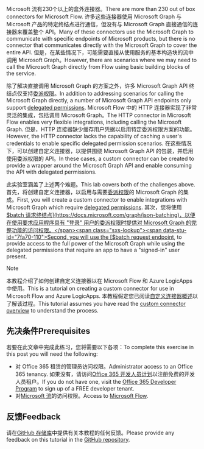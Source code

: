 <!-- markdownlint-disable MD002 MD041 -->

<span data-ttu-id="7fa70-101">Microsoft 流有230个以上的盒外连接器。</span><span class="sxs-lookup"><span data-stu-id="7fa70-101">There are more than 230 out of box connectors for Microsoft Flow.</span></span> <span data-ttu-id="7fa70-102">许多这些连接器使用 Microsoft Graph 与 Microsoft 产品的特定终结点进行通信，但没有与 Microsoft Graph 直接通信的连接器来覆盖整个 API。</span><span class="sxs-lookup"><span data-stu-id="7fa70-102">Many of these connectors use the Microsoft Graph to communicate with specific endpoints of Microsoft products, but there is no connector that communicates directly with the Microsoft Graph to cover the entire API.</span></span> <span data-ttu-id="7fa70-103">但是，在某些情况下，可能需要直接从使用服务的基本构造块的流中调用 Microsoft Graph。</span><span class="sxs-lookup"><span data-stu-id="7fa70-103">However, there are scenarios where we may need to call the Microsoft Graph directly from Flow using basic building blocks of the service.</span></span>

<span data-ttu-id="7fa70-104">除了解决直接调用 Microsoft Graph 的方案之外，许多 Microsoft Graph API 终结点仅支持[委派权限](https://docs.microsoft.com/graph/permissions-reference)。</span><span class="sxs-lookup"><span data-stu-id="7fa70-104">In addition to addressing scenarios for calling the Microsoft Graph directly, a number of Microsoft Graph API endpoints only support [delegated permissions](https://docs.microsoft.com/graph/permissions-reference).</span></span> <span data-ttu-id="7fa70-105">Microsoft Flow 中的 HTTP 连接器实现了非常灵活的集成，包括调用 Microsoft Graph。</span><span class="sxs-lookup"><span data-stu-id="7fa70-105">The HTTP connector in Microsoft Flow enables very flexible integrations, including calling the Microsoft Graph.</span></span> <span data-ttu-id="7fa70-106">但是，HTTP 连接器缺少缓存用户凭据以启用特定委派权限方案的功能。</span><span class="sxs-lookup"><span data-stu-id="7fa70-106">However, the HTTP connector lacks the capability of caching a user's credentials to enable specific delegated permission scenarios.</span></span> <span data-ttu-id="7fa70-107">在这些情况下，可以创建自定义连接器，以提供围绕 Microsoft Graph API 的包装，并启用使用委派权限的 API。</span><span class="sxs-lookup"><span data-stu-id="7fa70-107">In these cases, a custom connector can be created to provide a wrapper around the Microsoft Graph API and enable consuming the API with delegated permissions.</span></span>

<span data-ttu-id="7fa70-108">此实验室涵盖了上述两个难题。</span><span class="sxs-lookup"><span data-stu-id="7fa70-108">This lab covers both of the challenges above.</span></span> <span data-ttu-id="7fa70-109">首先，将创建自定义连接器，以启用与需要[委派权限](https://docs.microsoft.com/graph/permissions-reference)的 Microsoft Graph 的集成。</span><span class="sxs-lookup"><span data-stu-id="7fa70-109">First, you will create a custom connector to enable integrations with Microsoft Graph which require [delegated permissions](https://docs.microsoft.com/graph/permissions-reference).</span></span> <span data-ttu-id="7fa70-110">其次，您将使用[$batch 请求终结点](https://docs.microsoft.com/graph/json-batching)，以便在使用要求应用程序具有 "登录" 用户的委派权限时提供对 Microsoft Graph 的完整功能的访问权限。</span><span class="sxs-lookup"><span data-stu-id="7fa70-110">Second, you will use the [$batch request endpoint](https://docs.microsoft.com/graph/json-batching), to provide access to the full power of the Microsoft Graph while using the delegated permissions that require an app to have a "signed-in" user present.</span></span>

> [!NOTE]
> <span data-ttu-id="7fa70-111">本教程介绍了如何创建自定义连接器以在 Microsoft Flow 和 Azure LogicApps 中使用。</span><span class="sxs-lookup"><span data-stu-id="7fa70-111">This is a tutorial on creating a custom connector for use in Microsoft Flow and Azure LogicApps.</span></span> <span data-ttu-id="7fa70-112">本教程假定您已阅读[自定义连接器概述](https://docs.microsoft.com/connectors/custom-connectors/)以了解该过程。</span><span class="sxs-lookup"><span data-stu-id="7fa70-112">This tutorial assumes you have read the [custom connector overview](https://docs.microsoft.com/connectors/custom-connectors/) to understand the process.</span></span>

## <a name="prerequisites"></a><span data-ttu-id="7fa70-113">先决条件</span><span class="sxs-lookup"><span data-stu-id="7fa70-113">Prerequisites</span></span>

<span data-ttu-id="7fa70-114">若要在此文章中完成此练习，您将需要以下各项：</span><span class="sxs-lookup"><span data-stu-id="7fa70-114">To complete this exercise in this post you will need the following:</span></span>

- <span data-ttu-id="7fa70-115">对 Office 365 租赁的管理员访问权限。</span><span class="sxs-lookup"><span data-stu-id="7fa70-115">Administrator access to an Office 365 tenancy.</span></span> <span data-ttu-id="7fa70-116">如果没有，请访问[Office 365 开发人员计划](https://developer.microsoft.com/office/dev-program)以注册免费的开发人员租户。</span><span class="sxs-lookup"><span data-stu-id="7fa70-116">If you do not have one, visit the [Office 365 Developer Program](https://developer.microsoft.com/office/dev-program) to sign up of a FREE developer tenant.</span></span>
- <span data-ttu-id="7fa70-117">对[Microsoft 流](https://flow.microsoft.com/)的访问权限。</span><span class="sxs-lookup"><span data-stu-id="7fa70-117">Access to [Microsoft Flow](https://flow.microsoft.com/).</span></span>

## <a name="feedback"></a><span data-ttu-id="7fa70-118">反馈</span><span class="sxs-lookup"><span data-stu-id="7fa70-118">Feedback</span></span>

<span data-ttu-id="7fa70-119">请在[GitHub 存储库](https://github.com/microsoftgraph/msgraph-training-microsoftflow)中提供有关本教程的任何反馈。</span><span class="sxs-lookup"><span data-stu-id="7fa70-119">Please provide any feedback on this tutorial in the [GitHub repository](https://github.com/microsoftgraph/msgraph-training-microsoftflow).</span></span>

